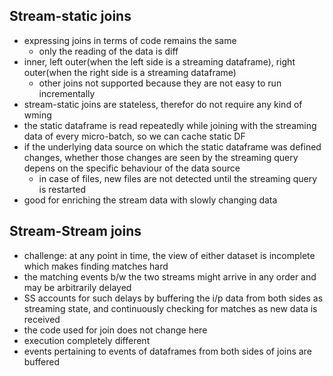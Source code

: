 ## Stream-static joins
- expressing joins in terms of code remains the same
	- only the reading of the data is diff
- inner, left outer(when the left side is a streaming dataframe), right outer(when the right side is a streaming dataframe)
	- other joins not supported because they are not easy to run incrementally
- stream-static joins are stateless, therefor do not require any kind of wming
- the static dataframe is read repeatedly while joining with the streaming data of every micro-batch, so we can cache static DF
- if the underlying data source on which the static dataframe was defined changes, whether those changes are seen by the streaming query depens on the specific behaviour of the data source
	- in case of files, new files are not detected until the streaming query is restarted
- good for enriching the stream data with slowly changing data

## Stream-Stream joins
- challenge: at any point in time, the view of either dataset is incomplete which makes finding matches hard
- the matching events b/w the two streams might arrive in any order and may be arbitrarily delayed
- SS accounts for such delays by buffering the i/p data from both sides as streaming state, and continuously checking for matches as new data is received
- the code used for join does not change here
- execution completely different
- events pertaining to events of dataframes from both sides of joins are buffered